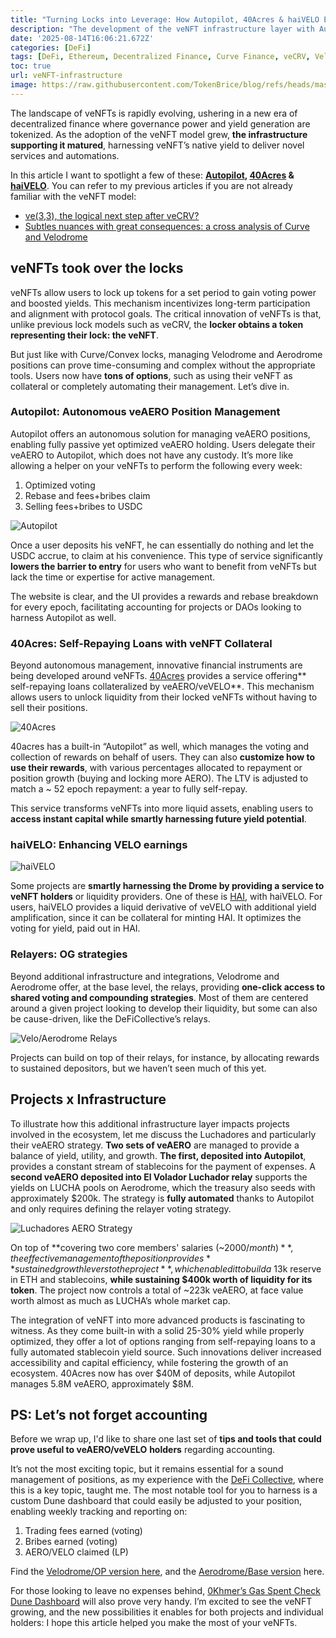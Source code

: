 ```yaml
---
title: "Turning Locks into Leverage: How Autopilot, 40Acres & haiVELO Evolve veNFTs"
description: "The development of the veNFT infrastructure layer with Autopilot, 40Acres, and haiVELO: automation, collateral, and yield enhancement."
date: '2025-08-14T16:06:21.672Z'
categories: [DeFi]
tags: [DeFi, Ethereum, Decentralized Finance, Curve Finance, veCRV, Velodrome, veVELO, Aerodrome, veAERO, 40Acres, Autopilot, haiVELO]
toc: true
url: veNFT-infrastructure
image: https://raw.githubusercontent.com/TokenBrice/blog/refs/heads/master/static/img/2025/veNFT-infrastructure/cover.png
---
```


The landscape of veNFTs is rapidly evolving, ushering in a new era of decentralized finance where governance power and yield generation are tokenized. As the adoption of the veNFT model grew, **the infrastructure supporting it matured**, harnessing veNFT’s native yield to deliver novel services and automations. 

In this article I want to spotlight a few of these:  **[Autopilot](https://theautopilot.xyz/), [40Acres](https://www.40acres.finance/) & [haiVELO](https://www.letsgethai.com/)**. You can refer to my previous articles if you are not already familiar with the veNFT model:

* [ve(3,3), the logical next step after veCRV?](https://tokenbrice.xyz/solidly-velodrome-fork/)
* [Subtles nuances with great consequences: a cross analysis of Curve and Velodrome](https://tokenbrice.xyz/crv-vs-velo/)

## veNFTs took over the locks

veNFTs allow users to lock up tokens for a set period to gain voting power and boosted yields. This mechanism incentivizes long-term participation and alignment with protocol goals. The critical innovation of veNFTs is that, unlike previous lock models such as veCRV, the **locker obtains a token representing their lock: the veNFT**.

But just like with Curve/Convex locks, managing Velodrome and Aerodrome positions can prove time-consuming and complex without the appropriate tools. Users now have **tons of options**, such as using their veNFT as collateral or completely automating their management. Let’s dive in.

### Autopilot: Autonomous veAERO Position Management

Autopilot offers an autonomous solution for managing veAERO positions, enabling fully passive yet optimized veAERO holding. Users delegate their veAERO to Autopilot, which does not have any custody. It’s more like allowing a helper on your veNFTs to perform the following every week:

1. Optimized voting
2. Rebase and fees+bribes claim
3. Selling fees+bribes to USDC

![Autopilot](/img/2025/veNFT-infrastructure/autopilot.png)

Once a user deposits his veNFT, he can essentially do nothing and let the USDC accrue, to claim at his convenience. This type of service significantly **lowers the barrier to entry** for users who want to benefit from veNFTs but lack the time or expertise for active management.

The website is clear, and the UI provides a rewards and rebase breakdown for every epoch, facilitating accounting for projects or DAOs looking to harness Autopilot as well. 

### 40Acres: Self-Repaying Loans with veNFT Collateral

Beyond autonomous management, innovative financial instruments are being developed around veNFTs. [40Acres](https://www.40acres.finance/) provides a service offering** self-repaying loans collateralized by veAERO/veVELO**. This mechanism allows users to unlock liquidity from their locked veNFTs without having to sell their positions.

![40Acres](/img/2025/veNFT-infrastructure/40acres.png)

40acres has a built-in “Autopilot” as well, which manages the voting and collection of rewards on behalf of users. They can also **customize how to use their rewards**, with various percentages allocated to repayment or position growth (buying and locking more AERO). The LTV is adjusted to match a ~ 52 epoch repayment: a year to fully self-repay.

This service transforms veNFTs into more liquid assets, enabling users to **access instant capital while smartly harnessing future yield potential**.

### haiVELO: Enhancing VELO earnings

![haiVELO](/img/2025/veNFT-infrastructure/haiVELO.jpeg)

Some projects are **smartly harnessing the Drome by providing a service to veNFT holders** or liquidity providers. One of these is [HAI](http://letsgethai.com/earn), with haiVELO. For users, haiVELO provides a liquid derivative of veVELO with additional yield amplification, since it can be collateral for minting HAI. It optimizes the voting for yield, paid out in HAI.

### Relayers: OG strategies

Beyond additional infrastructure and integrations, Velodrome and Aerodrome offer, at the base level, the relays, providing **one-click access to shared voting and compounding strategies**. Most of them are centered around a given project looking to develop their liquidity, but some can also be cause-driven, like the DeFiCollective’s relays.

![Velo/Aerodrome Relays](/img/2025/veNFT-infrastructure/relay.png)

Projects can build on top of their relays, for instance, by allocating rewards to sustained depositors, but we haven’t seen much of this yet.

## Projects x Infrastructure

To illustrate how this additional infrastructure layer impacts projects involved in the ecosystem, let me discuss the Luchadores and particularly their veAERO strategy. **Two sets of veAERO** are managed to provide a balance of yield, utility, and growth. **The first, deposited into Autopilot**, provides a constant stream of stablecoins for the payment of expenses. A **second veAERO deposited into El Volador Luchador relay** supports the yields on LUCHA pools on Aerodrome, which the treasury also seeds with approximately $200k. The strategy is **fully automated** thanks to Autopilot and only requires defining the relayer voting strategy.


![Luchadores AERO Strategy](/img/2025/veNFT-infrastructure/luchadores-strategy.png)

On top of **covering two core members' salaries (~$2000/month)**, the effective management of the position provides **sustained growth levers to the project**, which enabled it to build a ~$13k reserve in ETH and stablecoins, **while sustaining $400k worth of liquidity for its token**. The project now controls a total of ~223k veAERO, at face value worth almost as much as LUCHA’s whole market cap.

The integration of veNFT into more advanced products is fascinating to witness. As they come built-in with a solid 25-30% yield while properly optimized, they offer a lot of options ranging from self-repaying loans to a fully automated stablecoin yield source. Such innovations deliver increased accessibility and capital efficiency, while fostering the growth of an ecosystem. 40Acres now has over $40M of deposits, while Autopilot manages 5.8M veAERO, approximately $8M.

## PS: Let’s not forget accounting

Before we wrap up, I'd like to share one last set of **tips and tools that could prove useful to veAERO/veVELO** **holders** regarding accounting.

It’s not the most exciting topic, but it remains essential for a sound management of positions, as my experience with the [DeFi Collective](https://deficollective.org/), where this is a key topic, taught me. The most notable tool for you to harness is a custom Dune dashboard that could easily be adjusted to your position, enabling weekly tracking and reporting on:

1. Trading fees earned (voting)
2. Bribes earned (voting)
3. AERO/VELO claimed (LP)

Find the [Velodrome/OP version here](https://dune.com/spicypiz/defi-collective-pools), and the [Aerodrome/Base version](https://dune.com/spicypiz/defi-collective-pools-base) here.

For those looking to leave no expenses behind, [0Khmer’s Gas Spent Check Dune Dashboard](https://dune.com/0xkhmer/gas-spent-checker) will also prove very handy. I’m excited to see the veNFT growing, and the new possibilities it enables for both projects and individual holders: I hope this article helped you make the most of your veNFTs.